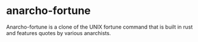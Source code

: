 # anarcho-fortune
Anarcho-fortune is a clone of the UNIX fortune command that is built in rust and features quotes by various anarchists.
